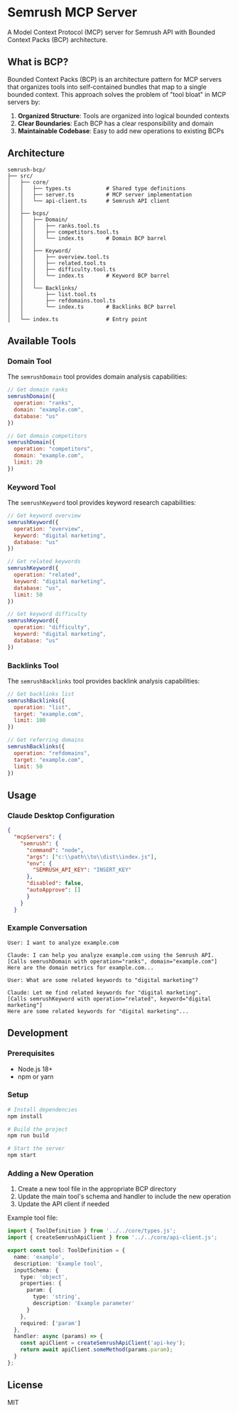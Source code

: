 # Semrush MCP Server

A Model Context Protocol (MCP) server for Semrush API with Bounded Context Packs (BCP) architecture.

## What is BCP?

Bounded Context Packs (BCP) is an architecture pattern for MCP servers that organizes tools into self-contained bundles that map to a single bounded context. This approach solves the problem of "tool bloat" in MCP servers by:

1. **Organized Structure**: Tools are organized into logical bounded contexts
2. **Clear Boundaries**: Each BCP has a clear responsibility and domain
3. **Maintainable Codebase**: Easy to add new operations to existing BCPs

## Architecture

```
semrush-bcp/
├── src/
│   ├── core/
│   │   ├── types.ts           # Shared type definitions
│   │   ├── server.ts          # MCP server implementation
│   │   └── api-client.ts      # Semrush API client
│   │
│   ├── bcps/
│   │   ├── Domain/
│   │   │   ├── ranks.tool.ts
│   │   │   ├── competitors.tool.ts
│   │   │   └── index.ts       # Domain BCP barrel
│   │   │
│   │   ├── Keyword/
│   │   │   ├── overview.tool.ts
│   │   │   ├── related.tool.ts
│   │   │   ├── difficulty.tool.ts
│   │   │   └── index.ts       # Keyword BCP barrel
│   │   │
│   │   └── Backlinks/
│   │       ├── list.tool.ts
│   │       ├── refdomains.tool.ts
│   │       └── index.ts       # Backlinks BCP barrel
│   │
│   └── index.ts               # Entry point
```

## Available Tools

### Domain Tool

The `semrushDomain` tool provides domain analysis capabilities:

```javascript
// Get domain ranks
semrushDomain({
  operation: "ranks",
  domain: "example.com",
  database: "us"
})

// Get domain competitors
semrushDomain({
  operation: "competitors",
  domain: "example.com",
  limit: 20
})
```

### Keyword Tool

The `semrushKeyword` tool provides keyword research capabilities:

```javascript
// Get keyword overview
semrushKeyword({
  operation: "overview",
  keyword: "digital marketing",
  database: "us"
})

// Get related keywords
semrushKeyword({
  operation: "related",
  keyword: "digital marketing",
  database: "us",
  limit: 50
})

// Get keyword difficulty
semrushKeyword({
  operation: "difficulty",
  keyword: "digital marketing",
  database: "us"
})
```

### Backlinks Tool

The `semrushBacklinks` tool provides backlink analysis capabilities:

```javascript
// Get backlinks list
semrushBacklinks({
  operation: "list",
  target: "example.com",
  limit: 100
})

// Get referring domains
semrushBacklinks({
  operation: "refdomains",
  target: "example.com",
  limit: 50
})
```

## Usage

### Claude Desktop Configuration

```json
{
  "mcpServers": {
    "semrush": {
      "command": "node",
      "args": ["c:\\path\\to\\dist\\index.js"],
      "env": {
        "SEMRUSH_API_KEY": "INSERT_KEY"
      },
      "disabled": false,
      "autoApprove": []
      }
    }
  }
```

### Example Conversation

```
User: I want to analyze example.com

Claude: I can help you analyze example.com using the Semrush API.
[Calls semrushDomain with operation="ranks", domain="example.com"]
Here are the domain metrics for example.com...

User: What are some related keywords to "digital marketing"?

Claude: Let me find related keywords for "digital marketing".
[Calls semrushKeyword with operation="related", keyword="digital marketing"]
Here are some related keywords for "digital marketing"...
```

## Development

### Prerequisites

- Node.js 18+
- npm or yarn

### Setup

```bash
# Install dependencies
npm install

# Build the project
npm run build

# Start the server
npm start
```

### Adding a New Operation

1. Create a new tool file in the appropriate BCP directory
2. Update the main tool's schema and handler to include the new operation
3. Update the API client if needed

Example tool file:

```typescript
import { ToolDefinition } from '../../core/types.js';
import { createSemrushApiClient } from '../../core/api-client.js';

export const tool: ToolDefinition = {
  name: 'example',
  description: 'Example tool',
  inputSchema: {
    type: 'object',
    properties: {
      param: {
        type: 'string',
        description: 'Example parameter'
      }
    },
    required: ['param']
  },
  handler: async (params) => {
    const apiClient = createSemrushApiClient('api-key');
    return await apiClient.someMethod(params.param);
  }
};
```

## License

MIT
